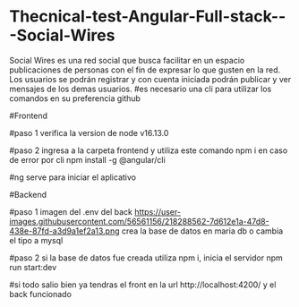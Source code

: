 # Thecnical-test-Angular-Full-stack---Social-Wires
Social Wires es una red social que busca facilitar en un espacio publicaciones de personas con el fin de expresar lo que gusten en la red.  Los usuarios se podrán registrar y con cuenta iniciada podrán publicar y ver mensajes de los demas usuarios.
#es necesario una cli para utilizar los comandos en su preferencia github

#Frontend

#paso 1 verifica la version de node v16.13.0

#paso 2 ingresa a la carpeta frontend y utiliza este comando npm i en caso de error por cli npm install -g @angular/cli

#ng serve para iniciar el aplicativo

#Backend

#paso 1 imagen del .env del back https://user-images.githubusercontent.com/56561156/218288562-7d612e1a-47d8-438e-87fd-a3d9a1ef2a13.png crea la base de datos en maria db o cambia el tipo a mysql 

#paso 2 si la base de datos fue creada utiliza npm i, inicia el servidor npm run start:dev

#si todo salio bien ya tendras el front en la url http://localhost:4200/ y el back funcionado
